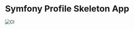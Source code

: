 # Symfony Profile Skeleton App

![CI](https://github.com/shahariaazam/symfony-user-profile-skeleton/workflows/CI/badge.svg)
